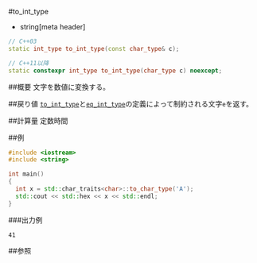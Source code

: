 #to_int_type
* string[meta header]

```cpp
// C++03
static int_type to_int_type(const char_type& c);

// C++11以降
static constexpr int_type to_int_type(char_type c) noexcept;
```

##概要
文字を数値に変換する。


##戻り値
[`to_int_type`](./to_int_type.md)と[`eq_int_type`](./eq_int_type.md)の定義によって制約される文字`e`を返す。


##計算量
定数時間


##例
```cpp
#include <iostream>
#include <string>

int main()
{
  int x = std::char_traits<char>::to_char_type('A');
  std::cout << std::hex << x << std::endl;
}
```

###出力例
```
41
```

##参照

